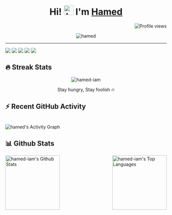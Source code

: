 <!-- ### Hi there 👋 -->

<!--
**hamed-iam/hamed-iam** is a ✨ _special_ ✨ repository because its `README.md` (this file) appears on your GitHub profile.

Here are some ideas to get you started:

- 🔭 I’m currently working on ...
- 🌱 I’m currently learning ...
- 👯 I’m looking to collaborate on ...
- 🤔 I’m looking for help with ...
- 💬 Ask me about ...
- 📫 How to reach me: ...
- 😄 Pronouns: ...
- ⚡ Fun fact: ...
-->

<h1 align="center">Hi! <img src="https://media.giphy.com/media/hvRJCLFzcasrR4ia7z/giphy.gif" width="30" alt="hamed-iam"> I'm <a href="https://github.com/hamed-iam" color="white" target="_blank">Hamed</a></h1>
 <img src="https://gpvc.arturio.dev/hamed-iam" alt="Profile views" align='right'/> 
 <a href="https://github.com/hamed-iam/hamed-iam/"> </a>
<br/>

<p align="center">
  <img src="https://readme-typing-svg.herokuapp.com?color=1AF761&lines=Algo+%7C%7C+%7C%7C+Enthusiastic;JS+%7C%7C+TS+%7C%7C+React+%7C%7C+Vue+%7C%7C+Python+%7C%7C;Learning+New+Things+Everyday;Never+Stop+Learning!&center=true&width=800&height=45" alt="hamed">
</p>
<hr/>

<!-- <img align="right" alt="GIF" src="https://github.com/hamed-iam/hamed-iam/blob/main/image/hamed-iam.gif" width="450" height="270" /> -->

![](https://img.shields.io/badge/Framework-React-informational?style=flat&logo=react&logoColor=white&color=3bac3a)
![](https://img.shields.io/badge/Framework-Vue-informational?style=flat&logo=vue.js&logoColor=white&color=3bac3a)
![](https://img.shields.io/badge/Language-JavaScript-informational?style=flat&logo=javascript&logoColor=white&color=3bac3a)
![](https://img.shields.io/badge/Language-TypeScript-informational?style=flat&logo=typescript&logoColor=white&color=3bac3a)
![](https://img.shields.io/badge/Language-Python-informational?style=flat&logo=python&logoColor=white&color=3bac3a)

## 🔥 Streak Stats

<p align="center">
	<img align="center" src="https://github-readme-streak-stats.herokuapp.com?user=hamed-iam&theme=tokyonight_duo&hide_border=true" alt="hamed-iam" />
  <p align="center"> Stay hungry, Stay foolish 🔥 </p>
</p>

## ⚡ Recent GitHub Activity
<br/>
 <img alt="hamed's Activity Graph" src="https://activity-graph.herokuapp.com/graph?username=hamed-iam&custom_title=hamed-iam's%20Contribution%20Graph&bg_color=1F222E&color=F8D866&line=F85D7F&point=FFFFFF&hide_border=false" />
<br/>

## 📊 Github Stats

<img align="left" alt="hamed-iam's Github Stats" src="https://github-readme-stats.vercel.app/api?username=hamed-iam&show_icons=true&include_all_commits=true&count_private=true&icon_color=fff&text_color=fff&bg_color=DEG,000,000,001,002,003" height="170px"/>
<img align="right" alt="hamed-iam's Top Languages" src="https://github-readme-stats.vercel.app/api/top-langs/?username=hamed-iam&layout=compact&langs_count=8&theme=dark&hide_border=false&title_color=F85D7F&icon_color=F8D866" height="170px"/>

